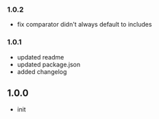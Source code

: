 ### 1.0.2
- fix comparator didn't always default to includes

### 1.0.1
- updated readme
- updated package.json
- added changelog

## 1.0.0
- init
